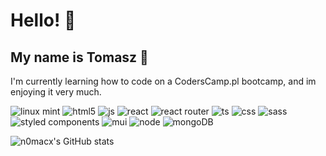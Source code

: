 # Hello! :wave:
## My name is Tomasz 🙂 

I'm currently learning how to code on a CodersCamp.pl bootcamp, and im enjoying it very much.

![linux mint](https://img.shields.io/badge/Linux_Mint-87CF3E?style=for-the-badge&logo=linux-mint&logoColor=white)  	![html5](https://img.shields.io/badge/HTML5-E34F26?style=for-the-badge&logo=html5&logoColor=white)		![js](https://img.shields.io/badge/JavaScript-323330?style=for-the-badge&logo=javascript&logoColor=F7DF1E)	![react](https://img.shields.io/badge/React-20232A?style=for-the-badge&logo=react&logoColor=61DAFB)	 	![react router](https://img.shields.io/badge/React_Router-CA4245?style=for-the-badge&logo=react-router&logoColor=white)	![ts](https://img.shields.io/badge/TypeScript-007ACC?style=for-the-badge&logo=typescript&logoColor=white)		 ![css](https://img.shields.io/badge/CSS3-1572B6?style=for-the-badge&logo=css3&logoColor=white) 	  ![sass](https://img.shields.io/badge/Sass-CC6699?style=for-the-badge&logo=sass&logoColor=white)
![styled components](https://img.shields.io/badge/styled--components-DB7093?style=for-the-badge&logo=styled-components&logoColor=white) 	![mui](https://img.shields.io/badge/Material--UI-0081CB?style=for-the-badge&logo=material-ui&logoColor=white) 	![node](https://img.shields.io/badge/Node.js-43853D?style=for-the-badge&logo=node.js&logoColor=white) 	![mongoDB](https://img.shields.io/badge/MongoDB-4EA94B?style=for-the-badge&logo=mongodb&logoColor=white) 







 






![n0macx's GitHub stats](https://github-readme-stats.vercel.app/api?username=n0macx&show_icons=true&theme=dark)



